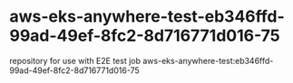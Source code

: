 # aws-eks-anywhere-test-eb346ffd-99ad-49ef-8fc2-8d716771d016-75
repository for use with E2E test job aws-eks-anywhere-test:eb346ffd-99ad-49ef-8fc2-8d716771d016-75
